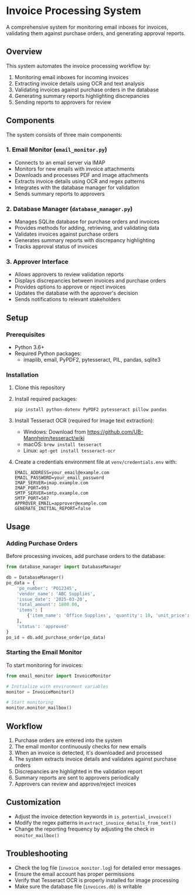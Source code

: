 # Invoice Processing System

A comprehensive system for monitoring email inboxes for invoices, validating them against purchase orders, and generating approval reports.

## Overview

This system automates the invoice processing workflow by:

1. Monitoring email inboxes for incoming invoices
2. Extracting invoice details using OCR and text analysis
3. Validating invoices against purchase orders in the database
4. Generating summary reports highlighting discrepancies
5. Sending reports to approvers for review

## Components

The system consists of three main components:

### 1. Email Monitor (`email_monitor.py`)

- Connects to an email server via IMAP
- Monitors for new emails with invoice attachments
- Downloads and processes PDF and image attachments
- Extracts invoice details using OCR and regex patterns
- Integrates with the database manager for validation
- Sends summary reports to approvers

### 2. Database Manager (`database_manager.py`)

- Manages SQLite database for purchase orders and invoices
- Provides methods for adding, retrieving, and validating data
- Validates invoices against purchase orders
- Generates summary reports with discrepancy highlighting
- Tracks approval status of invoices


### 3. Approver Interface

- Allows approvers to review validation reports
- Displays discrepancies between invoices and purchase orders
- Provides options to approve or reject invoices
- Updates the database with the approver's decision
- Sends notifications to relevant stakeholders

## Setup

### Prerequisites

- Python 3.6+
- Required Python packages:
  - imaplib, email, PyPDF2, pytesseract, PIL, pandas, sqlite3

### Installation

1. Clone this repository
2. Install required packages:
   ```
   pip install python-dotenv PyPDF2 pytesseract pillow pandas
   ```
3. Install Tesseract OCR (required for image text extraction):
   - Windows: Download from https://github.com/UB-Mannheim/tesseract/wiki
   - macOS: `brew install tesseract`
   - Linux: `apt-get install tesseract-ocr`

4. Create a credentials environment file at `venv/credentials.env` with:
   ```
   EMAIL_ADDRESS=your_email@example.com
   EMAIL_PASSWORD=your_email_password
   IMAP_SERVER=imap.example.com
   IMAP_PORT=993
   SMTP_SERVER=smtp.example.com
   SMTP_PORT=587
   APPROVER_EMAIL=approver@example.com
   GENERATE_INITIAL_REPORT=false
   ```

## Usage

### Adding Purchase Orders

Before processing invoices, add purchase orders to the database:

```python
from database_manager import DatabaseManager

db = DatabaseManager()
po_data = {
    'po_number': 'PO12345',
    'vendor_name': 'ABC Supplies',
    'issue_date': '2025-03-20',
    'total_amount': 1800.00,
    'items': [
        {'item_name': 'Office Supplies', 'quantity': 10, 'unit_price': 180.00}
    ],
    'status': 'approved'
}
po_id = db.add_purchase_order(po_data)
```

### Starting the Email Monitor

To start monitoring for invoices:

```python
from email_monitor import InvoiceMonitor

# Initialize with environment variables
monitor = InvoiceMonitor()

# Start monitoring
monitor.monitor_mailbox()
```

## Workflow

1. Purchase orders are entered into the system
2. The email monitor continuously checks for new emails
3. When an invoice is detected, it's downloaded and processed
4. The system extracts invoice details and validates against purchase orders
5. Discrepancies are highlighted in the validation report
6. Summary reports are sent to approvers periodically
7. Approvers can review and approve/reject invoices

## Customization

- Adjust the invoice detection keywords in `is_potential_invoice()`
- Modify the regex patterns in `extract_invoice_details_from_text()`
- Change the reporting frequency by adjusting the check in `monitor_mailbox()`

## Troubleshooting

- Check the log file (`invoice_monitor.log`) for detailed error messages
- Ensure the email account has proper permissions
- Verify that Tesseract OCR is properly installed for image processing
- Make sure the database file (`invoices.db`) is writable

